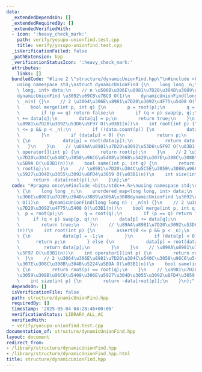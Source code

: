 ```yaml
---
data:
  _extendedDependsOn: []
  _extendedRequiredBy: []
  _extendedVerifiedWith:
  - icon: ':heavy_check_mark:'
    path: verify/yosupo-unionfind.test.cpp
    title: verify/yosupo-unionfind.test.cpp
  _isVerificationFailed: false
  _pathExtension: hpp
  _verificationStatusIcon: ':heavy_check_mark:'
  attributes:
    links: []
  bundledCode: "#line 2 \"structure/dynamicUnionFind.hpp\"\n#include <bits/stdc++.h>\n\
    using namespace std;\nstruct dynamicUnionFind {\n    long long _n;\n    unordered_map<long\
    \ long, int> data;\n    // n \u500B\u306E\u8981\u7D20\u304B\u3089\u306A\u308B\
    dynamicUnionFind \u3092\u69CB\u7BC9 O(1)\n    dynamicUnionFind(long long n) :\
    \ _n(n) {}\n    // 2 \u3064\u306E\u8981\u7D20\u3092\u4F75\u5408 O(\u03B1(n))\n\
    \    bool merge(int p, int q) {\n        p = root(p);\n        q = root(q);\n\
    \        if (p == q) return false;\n        if (q < p) swap(p, q);\n        data[p]\
    \ += data[q];\n        data[q] = p;\n        return true;\n    }\n    // \u89AA\
    \u8981\u7D20\u3092\u53D6\u5F97 O(\u03B1(n))\n    int root(int p) {\n        assert(0\
    \ <= p && p < _n);\n        if (!data.count(p)) {\n            data[p] = -1;\n\
    \        }\n        if (data[p] < 0) {\n            return p;\n        } else\
    \ {\n            data[p] = root(data[p]);\n            return data[p];\n     \
    \   }\n    }\n    // \u89AA\u8981\u7D20\u3092\u53D6\u5F97 O(\u03B1(n))\n    int\
    \ operator[](int p) {\n        return root(p);\n    }\n    // 2 \u3064\u306E\u8981\
    \u7D20\u304C\u540C\u3058\u96C6\u5408\u306B\u542B\u307E\u308C\u308B\u304B\u5224\
    \u5B9A O(\u03B1(n))\n    bool same(int p, int q) {\n        return root(p) ==\
    \ root(q);\n    }\n    // \u8981\u7D20\u304C\u5C5E\u3059\u308B\u96C6\u5408\u306E\
    \u5927\u304D\u3055\u3092\u8FD4\u3059 O(\u03B1(n))\n    int size(int p) {\n   \
    \     return -data[root(p)];\n    }\n};\n"
  code: "#pragma once\n#include <bits/stdc++.h>\nusing namespace std;\nstruct dynamicUnionFind\
    \ {\n    long long _n;\n    unordered_map<long long, int> data;\n    // n \u500B\
    \u306E\u8981\u7D20\u304B\u3089\u306A\u308BdynamicUnionFind \u3092\u69CB\u7BC9\
    \ O(1)\n    dynamicUnionFind(long long n) : _n(n) {}\n    // 2 \u3064\u306E\u8981\
    \u7D20\u3092\u4F75\u5408 O(\u03B1(n))\n    bool merge(int p, int q) {\n      \
    \  p = root(p);\n        q = root(q);\n        if (p == q) return false;\n   \
    \     if (q < p) swap(p, q);\n        data[p] += data[q];\n        data[q] = p;\n\
    \        return true;\n    }\n    // \u89AA\u8981\u7D20\u3092\u53D6\u5F97 O(\u03B1\
    (n))\n    int root(int p) {\n        assert(0 <= p && p < _n);\n        if (!data.count(p))\
    \ {\n            data[p] = -1;\n        }\n        if (data[p] < 0) {\n      \
    \      return p;\n        } else {\n            data[p] = root(data[p]);\n   \
    \         return data[p];\n        }\n    }\n    // \u89AA\u8981\u7D20\u3092\u53D6\
    \u5F97 O(\u03B1(n))\n    int operator[](int p) {\n        return root(p);\n  \
    \  }\n    // 2 \u3064\u306E\u8981\u7D20\u304C\u540C\u3058\u96C6\u5408\u306B\u542B\
    \u307E\u308C\u308B\u304B\u5224\u5B9A O(\u03B1(n))\n    bool same(int p, int q)\
    \ {\n        return root(p) == root(q);\n    }\n    // \u8981\u7D20\u304C\u5C5E\
    \u3059\u308B\u96C6\u5408\u306E\u5927\u304D\u3055\u3092\u8FD4\u3059 O(\u03B1(n))\n\
    \    int size(int p) {\n        return -data[root(p)];\n    }\n};"
  dependsOn: []
  isVerificationFile: false
  path: structure/dynamicUnionFind.hpp
  requiredBy: []
  timestamp: '2025-05-04 04:28:46+00:00'
  verificationStatus: LIBRARY_ALL_AC
  verifiedWith:
  - verify/yosupo-unionfind.test.cpp
documentation_of: structure/dynamicUnionFind.hpp
layout: document
redirect_from:
- /library/structure/dynamicUnionFind.hpp
- /library/structure/dynamicUnionFind.hpp.html
title: structure/dynamicUnionFind.hpp
---
```

